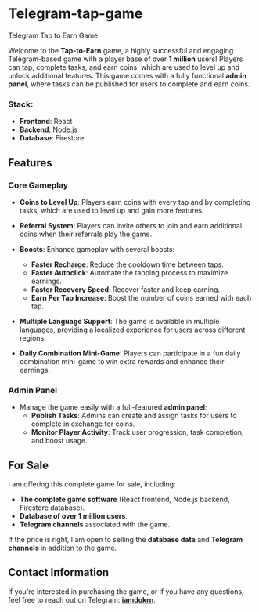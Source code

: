 # Telegram-tap-game
Telegram Tap to Earn Game

Welcome to the **Tap-to-Earn** game, a highly successful and engaging Telegram-based game with a player base of over **1 million** users! Players can tap, complete tasks, and earn coins, which are used to level up and unlock additional features. This game comes with a fully functional **admin panel**, where tasks can be published for users to complete and earn coins.

### Stack:
- **Frontend**: React
- **Backend**: Node.js
- **Database**: Firestore

## Features

### Core Gameplay
- **Coins to Level Up**: Players earn coins with every tap and by completing tasks, which are used to level up and gain more features.
- **Referral System**: Players can invite others to join and earn additional coins when their referrals play the game.
- **Boosts**: Enhance gameplay with several boosts:
  - **Faster Recharge**: Reduce the cooldown time between taps.
  - **Faster Autoclick**: Automate the tapping process to maximize earnings.
  - **Faster Recovery Speed**: Recover faster and keep earning.
  - **Earn Per Tap Increase**: Boost the number of coins earned with each tap.

- **Multiple Language Support**: The game is available in multiple languages, providing a localized experience for users across different regions.

- **Daily Combination Mini-Game**: Players can participate in a fun daily combination mini-game to win extra rewards and enhance their earnings.

### Admin Panel
- Manage the game easily with a full-featured **admin panel**:
  - **Publish Tasks**: Admins can create and assign tasks for users to complete in exchange for coins.
  - **Monitor Player Activity**: Track user progression, task completion, and boost usage.

## For Sale

I am offering this complete game for sale, including:
- **The complete game software** (React frontend, Node.js backend, Firestore database).
- **Database of over 1 million users**.
- **Telegram channels** associated with the game.

If the price is right, I am open to selling the **database data** and **Telegram channels** in addition to the game.

## Contact Information

If you're interested in purchasing the game, or if you have any questions, feel free to reach out on Telegram: **[iamdokrn](https://t.me/iamdokrn)**.
